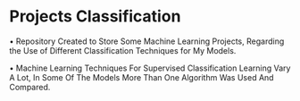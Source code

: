 # Projects Classification
• Repository Created to Store Some Machine Learning Projects, Regarding the Use of Different Classification Techniques for My Models.

• Machine Learning Techniques For Supervised Classification Learning Vary A Lot, In Some Of The Models More Than One Algorithm Was Used And Compared.


